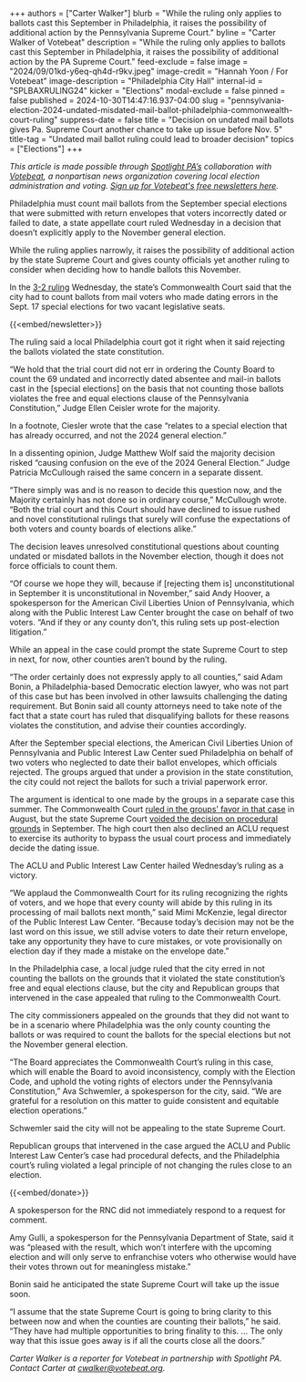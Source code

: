+++
authors = ["Carter Walker"]
blurb = "While the ruling only applies to ballots cast this September in Philadelphia, it raises the possibility of additional action by the Pennsylvania Supreme Court."
byline = "Carter Walker of Votebeat"
description = "While the ruling only applies to ballots cast this September in Philadelphia, it raises the possibility of additional action by the PA Supreme Court."
feed-exclude = false
image = "2024/09/01kd-y6eq-qh4d-r9kv.jpeg"
image-credit = "Hannah Yoon / For Votebeat"
image-description = "Philadelphia City Hall"
internal-id = "SPLBAXRULING24"
kicker = "Elections"
modal-exclude = false
pinned = false
published = 2024-10-30T14:47:16.937-04:00
slug = "pennsylvania-election-2024-undated-misdated-mail-ballot-philadelphia-commonwealth-court-ruling"
suppress-date = false
title = "Decision on undated mail ballots gives Pa. Supreme Court another chance to take up issue before Nov. 5"
title-tag = "Undated mail ballot ruling could lead to broader decision"
topics = ["Elections"]
+++

<em>This article is made possible through </em><a href="https://www.spotlightpa.org/"><em>Spotlight PA’s</em></a><em> collaboration with </em><a href="https://www.votebeat.org/"><em>Votebeat</em></a><em>, a nonpartisan news organization covering local election administration and voting. </em><a href="https://www.votebeat.org/newsletters/"><em>Sign up for Votebeat&#39;s free newsletters here</em></a><em>.</em>

Philadelphia must count mail ballots from the September special elections that were submitted with return envelopes that voters incorrectly dated or failed to date, a state appellate court ruled Wednesday in a decision that doesn’t explicitly apply to the November general election.

While the ruling applies narrowly, it raises the possibility of additional action by the state Supreme Court and gives county officials yet another ruling to consider when deciding how to handle ballots this November.

In the <a href="https://www.scribd.com/document/786111039/Brian-T-Baxter-and-Susan-T-Kinniry-v-Philadelphia-Board-of-Elections-Republican-National-Committee-and-Republican-Party-of-Pennsylvania">3-2 ruling</a> Wednesday, the state’s Commonwealth Court said that the city had to count ballots from mail voters who made dating errors in the Sept. 17 special elections for two vacant legislative seats.

{{<embed/newsletter>}}

The ruling said a local Philadelphia court got it right when it said rejecting the ballots violated the state constitution.

“We hold that the trial court did not err in ordering the County Board to count the 69 undated and incorrectly dated absentee and mail-in ballots cast in the \[special elections\] on the basis that not counting those ballots violates the free and equal elections clause of the Pennsylvania Constitution,” Judge Ellen Ceisler wrote for the majority.

In a footnote, Ciesler wrote that the case “relates to a special election that has already occurred, and not the 2024 general election.”

In a dissenting opinion, Judge Matthew Wolf said the majority decision risked “causing confusion on the eve of the 2024 General Election.” Judge Patricia McCullough raised the same concern in a separate dissent.

“There simply was and is no reason to decide this question now, and the Majority certainly has not done so in ordinary course,” McCullough wrote. “Both the trial court and this Court should have declined to issue rushed and novel constitutional rulings that surely will confuse the expectations of both voters and county boards of elections alike.”

The decision leaves unresolved constitutional questions about counting undated or misdated ballots in the November election, though it does not force officials to count them.

“Of course we hope they will, because if \[rejecting them is\] unconstitutional in September it is unconstitutional in November,” said Andy Hoover, a spokesperson for the American Civil Liberties Union of Pennsylvania, which along with the Public Interest Law Center brought the case on behalf of two voters. “And if they or any county don’t, this ruling sets up post-election litigation.”

While an appeal in the case could prompt the state Supreme Court to step in next, for now, other counties aren’t bound by the ruling.

“The order certainly does not expressly apply to all counties,” said Adam Bonin, a Philadelphia-based Democratic election lawyer, who was not part of this case but has been involved in other lawsuits challenging the dating requirement. But Bonin said all county attorneys need to take note of the fact that a state court has ruled that disqualifying ballots for these reasons violates the constitution, and advise their counties accordingly.

After the September special elections, the American Civil Liberties Union of Pennsylvania and Public Interest Law Center sued Philadelphia on behalf of two voters who neglected to date their ballot envelopes, which officials rejected. The groups argued that under a provision in the state constitution, the city could not reject the ballots for such a trivial paperwork error.

The argument is identical to one made by the groups in a separate case this summer. The Commonwealth Court <a href="https://www.votebeat.org/pennsylvania/2024/08/30/undated-mail-ballots-case-commonwealth-court-ruling-aclu/">ruled in the groups’ favor in that case</a> in August, but the state Supreme Court <a href="https://www.votebeat.org/pennsylvania/2024/09/13/supreme-court-voids-ruling-on-mail-ballot-envelope-date-requirement/">voided the decision on procedural grounds</a> in September. The high court then also declined an ACLU request to exercise its authority to bypass the usual court process and immediately decide the dating issue.

The ACLU and Public Interest Law Center hailed Wednesday’s ruling as a victory.

“We applaud the Commonwealth Court for its ruling recognizing the rights of voters, and we hope that every county will abide by this ruling in its processing of mail ballots next month,” said Mimi McKenzie, legal director of the Public Interest Law Center. “Because today’s decision may not be the last word on this issue, we still advise voters to date their return envelope, take any opportunity they have to cure mistakes, or vote provisionally on election day if they made a mistake on the envelope date.”

In the Philadelphia case, a local judge ruled that the city erred in not counting the ballots on the grounds that it violated the state constitution’s free and equal elections clause, but the city and Republican groups that intervened in the case appealed that ruling to the Commonwealth Court.

The city commissioners appealed on the grounds that they did not want to be in a scenario where Philadelphia was the only county counting the ballots or was required to count the ballots for the special elections but not the November general election.

“The Board appreciates the Commonwealth Court’s ruling in this case, which will enable the Board to avoid inconsistency, comply with the Election Code, and uphold the voting rights of electors under the Pennsylvania Constitution,” Ava Schwemler, a spokesperson for the city, said. “We are grateful for a resolution on this matter to guide consistent and equitable election operations.”

Schwemler said the city will not be appealing to the state Supreme Court.

Republican groups that intervened in the case argued the ACLU and Public Interest Law Center’s case had procedural defects, and the Philadelphia court’s ruling violated a legal principle of not changing the rules close to an election.

{{<embed/donate>}}

A spokesperson for the RNC did not immediately respond to a request for comment.

Amy Gulli, a spokesperson for the Pennsylvania Department of State, said it was “pleased with the result, which won’t interfere with the upcoming election and will only serve to enfranchise voters who otherwise would have their votes thrown out for meaningless mistake.”

Bonin said he anticipated the state Supreme Court will take up the issue soon.

“I assume that the state Supreme Court is going to bring clarity to this between now and when the counties are counting their ballots,” he said. “They have had multiple opportunities to bring finality to this. … The only way that this issue goes away is if all the courts close all the doors.”

<em>Carter Walker is a reporter for Votebeat in partnership with Spotlight PA. Contact Carter at </em><a href="mailto:cwalker@votebeat.org"><em>cwalker@votebeat.org</em></a><em>.</em><strong></strong>

